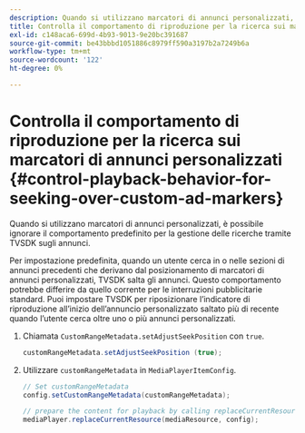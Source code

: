 ```yaml
---
description: Quando si utilizzano marcatori di annunci personalizzati, è possibile ignorare il comportamento predefinito per la gestione delle ricerche tramite TVSDK sugli annunci.
title: Controlla il comportamento di riproduzione per la ricerca sui marcatori di annunci personalizzati
exl-id: c148aca6-699d-4b93-9013-9e20bc391687
source-git-commit: be43bbbd1051886c8979ff590a3197b2a7249b6a
workflow-type: tm+mt
source-wordcount: '122'
ht-degree: 0%

---
```


# Controlla il comportamento di riproduzione per la ricerca sui marcatori di annunci personalizzati {#control-playback-behavior-for-seeking-over-custom-ad-markers}

Quando si utilizzano marcatori di annunci personalizzati, è possibile ignorare il comportamento predefinito per la gestione delle ricerche tramite TVSDK sugli annunci.

Per impostazione predefinita, quando un utente cerca in o nelle sezioni di annunci precedenti che derivano dal posizionamento di marcatori di annunci personalizzati, TVSDK salta gli annunci. Questo comportamento potrebbe differire da quello corrente per le interruzioni pubblicitarie standard. Puoi impostare TVSDK per riposizionare l’indicatore di riproduzione all’inizio dell’annuncio personalizzato saltato più di recente quando l’utente cerca oltre uno o più annunci personalizzati.

1. Chiamata `CustomRangeMetadata.setAdjustSeekPosition` con `true`.

   ```java
   customRangeMetadata.setAdjustSeekPosition (true);
   ```

1. Utilizzare `customRangeMetadata` in `MediaPlayerItemConfig`.

   ```java
   // Set customRangeMetadata 
   config.setCustomRangeMetadata(customRangeMetadata); 
   
   // prepare the content for playback by calling replaceCurrentResource 
   mediaPlayer.replaceCurrentResource(mediaResource, config); 
   ```
